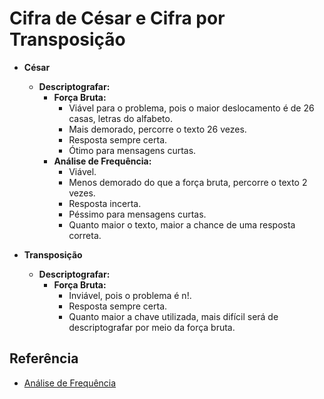 # Cifra de César e Cifra por Transposição

- **César**
  - **Descriptografar:**
    - **Força Bruta:**
      - Viável para o problema, pois o maior deslocamento é de 26 casas, letras do alfabeto.
      - Mais demorado, percorre o texto 26 vezes.
      - Resposta sempre certa.
      - Ótimo para mensagens curtas.
    - **Análise de Frequência:**
      - Viável.
      - Menos demorado do que a força bruta, percorre o texto 2 vezes.
      - Resposta incerta.
      - Péssimo para mensagens curtas.
      - Quanto maior o texto, maior a chance de uma resposta correta.

- **Transposição**
  - **Descriptografar:**
    - **Força Bruta:**
      - Inviável, pois o problema é n!.
      - Resposta sempre certa.
      - Quanto maior a chave utilizada, mais difícil será de descriptografar por meio da força bruta.

## Referência
- [Análise de Frequência](https://www.gta.ufrj.br/grad/06_2/alexandre/criptoanalise.html)

